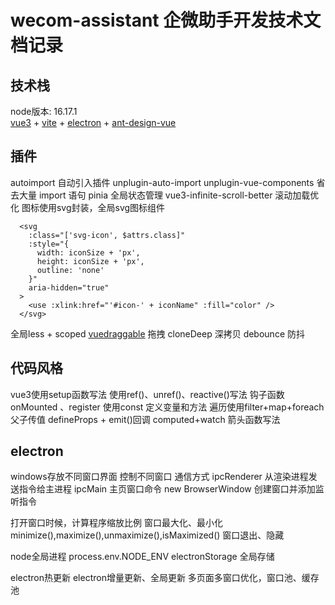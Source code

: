 # wecom-assistant 企微助手开发技术文档记录

## 技术栈
node版本: 16.17.1    
[vue3](https://cn.vuejs.org/) + [vite](https://cn.vitejs.dev/) + [electron](https://www.electronjs.org/zh/) + [ant-design-vue](https://www.antdv.com/components/overview-cn/)


## 插件
autoimport 自动引入插件
unplugin-auto-import
unplugin-vue-components 省去大量 import 语句
pinia 全局状态管理
vue3-infinite-scroll-better 滚动加载优化
图标使用svg封装，全局svg图标组件
```
  <svg
    :class="['svg-icon', $attrs.class]"
    :style="{
      width: iconSize + 'px',
      height: iconSize + 'px',
      outline: 'none'
    }"
    aria-hidden="true"
  >
    <use :xlink:href="'#icon-' + iconName" :fill="color" />
  </svg>
```
全局less + scoped
[vuedraggable](https://www.itxst.com/vue-draggable/tutorial.html) 拖拽
cloneDeep 深拷贝
debounce 防抖

## 代码风格
vue3使用setup函数写法
使用ref()、unref()、reactive()写法
钩子函数onMounted 、register
使用const 定义变量和方法
遍历使用filter+map+foreach
父子传值 defineProps + emit()回调
computed+watch
箭头函数写法

## electron
windows存放不同窗口界面
控制不同窗口
通信方式
ipcRenderer 从渲染进程发送指令给主进程
ipcMain 主页窗口命令
new BrowserWindow 创建窗口并添加监听指令

打开窗口时候，计算程序缩放比例
窗口最大化、最小化minimize(),maximize(),unmaximize(),isMaximized()
窗口退出、隐藏

node全局进程
process.env.NODE_ENV
electronStorage 全局存储

electron热更新
electron增量更新、全局更新
多页面多窗口优化，窗口池、缓存池
